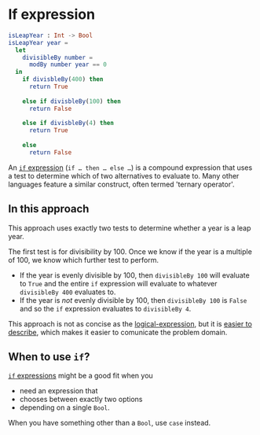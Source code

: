 # If expression

```elm
isLeapYear : Int -> Bool
isLeapYear year =
  let
    divisibleBy number = 
      modBy number year == 0 
  in
    if divisbleBy(400) then
      return True
    
    else if divisbleBy(100) then
      return False
    
    else if divisbleBy(4) then
      return True
    
    else
      return False

```

An [`if` expression][if-expression] (`if … then … else …`) is a compound expression that uses a test to determine which of two alternatives to evaluate to.
Many other languages feature a similar construct, often termed 'ternary operator'.

## In this approach

This approach uses exactly two tests to determine whether a year is a leap year.

The first test is for divisibility by 100.
Once we know if the year is a multiple of 100, we know which further test to perform.

- If the year is evenly divisible by 100, then `divisibleBy 100` will evaluate to `True` and the entire `if` expression will evaluate to whatever `divisibleBy 400` evaluates to.
- If the year is _not_ evenly divisible by 100, then `divisibleBy 100` is `False` and so the `if` expression evaluates to `divisibleBy 4`.

This approach is not as concise as the [logical-expression][logical-expression], but it is [easier to describe][describable-code], which makes it easier to comunicate the problem domain.

## When to use `if`?

[`if` expressions][if-expression] might be a good fit when you

- need an expression that
- chooses between exactly two options
- depending on a single `Bool`.

When you have something other than a `Bool`, use `case` instead.

[if-expression]:
  https://elm-lang.org/docs/syntax#conditionals
  "if expressions in Elm"
[logical-expression]:
  https://exercism.org/tracks/elm/exercises/leap/approaches/conditional-expression
  "Approach: a conditional expression"
[describable-code]:
  https://www.freecodecamp.org/news/writing-describable-code/
  "Writing easily describable code"
